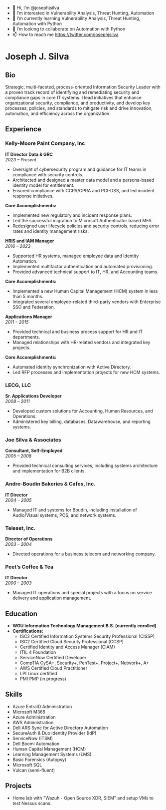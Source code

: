 - 👋 Hi, I’m @josephjsilva
- 👀 I’m interested in Vulnerability Analysis, Threat Hunting, Automation
- 🌱 I’m currently learning Vulnerability Analysis, Threat Hunting, Automation with Python
- 💞️ I’m looking to collaborate on Automation with Python
- 📫 How to reach me https://twitter.com/josephjsilva

# Joseph J. Silva

## Bio
Strategic, multi-faceted, process-oriented Information Security Leader with a proven track record of identifying and remediating security and compliance gaps in core IT systems. I lead initiatives that enhance organizational security, compliance, and productivity, and develop key processes, policies, and standards to mitigate risk and drive innovation, automation, and efficiency across the organization.

## Experience

### Kelly-Moore Paint Company, Inc
**IT Director Data & GRC**  
*2023 – Present*  
- Oversight of cybersecurity program and guidance for IT teams in compliance with security controls.
- Architected and designed a master data model and a persona-based identity model for entitlement.
- Ensured compliance with CCPA/CPRA and PCI-DSS, and led incident response initiatives.

**Core Accomplishments:**
- Implemented new regulatory and incident response plans.
- Led the successful migration to Microsoft Authenticator based MFA.
- Redesigned user lifecycle policies and security controls, reducing error rates and identity management risks.

**HRIS and IAM Manager**  
*2016 – 2023*  
- Supported HR systems, managed employee data and Identity Automation.
- Implemented multifactor authentication and automated provisioning.
- Provided advanced technical support to IT, HR, and Accounting teams.

**Core Accomplishments:**
- Implemented a new Human Capital Management (HCM) system in less than 5 months.
- Integrated several employee-related third-party vendors with Enterprise SSO and Federation.

**Applications Manager**  
*2011 – 2015*  
- Provided technical and business process support for HR and IT departments.
- Managed relationships with HR-related vendors and integrated key projects.

**Core Accomplishments:**
- Automated identity synchronization with Active Directory.
- Led RFP processes and implementation projects for new HCM systems.

### LECG, LLC
**Sr. Applications Developer**  
*2008 – 2011*  
- Developed custom solutions for Accounting, Human Resources, and Operations.
- Administered key billing, databases, Datawarehouse, and reporting systems.

### Joe Silva & Associates
**Consultant, Self-Employed**  
*2005 – 2008*  
- Provided technical consulting services, including systems architecture and implementation for B2B clients.

### Andre-Boudin Bakeries & Cafes, Inc.
**IT Director**  
*2004 – 2005*  
- Managed IT and systems for Boudin, including installation of Audio/Visual systems, POS, and network systems.

### Teleset, Inc.
**Director of Operations**  
*2003 – 2004*  
- Directed operations for a business telecom and networking company.

### Peet’s Coffee & Tea
**IT Director**  
*2000 – 2003*  
- Managed IT operations and special projects with a focus on service delivery and application management.

## Education
- **WGU Information Technology Management B.S. (currently enrolled)**
- **Certifications:**
  - ISC2 Certified Information Systems Security Professional (CISSP)
  - ISC2 Certified Cloud Security Professional (CCSP)
  - Certified Identity and Access Manager (CIAM)
  - ITIL 4 Foundation
  - ServiceNow Certified Developer
  - CompTIA CySA+, Security+, PenTest+, Project+, Network+, A+
  - AWS Certified Cloud Practitioner
  - LPI Linux certified
  - PMI PMP (in progress)

## Skills
- Azure EntraID Administration
- Microsoft M365
- Azure Administration
- AWS Administration
- Dell ARS Sync for Active Directory Automation
- SecureAuth & Duo Identity Provider (IdP)
- ServiceNow (ITSM)
- Dell Boomi Automation
- Human Capital Management (HCM)
- Learning Management Systems (LMS)
- Basic Forensics (Autopsy)
- Microsoft SQL
- Vulcan (semi-fluent)

## Projects
- Home lab with "Wazuh - Open Source XDR, SIEM" and setup VMs to test Nessus scans.

